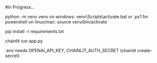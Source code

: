 #In Progress...

python -m venv venv
on windows:
venv\Scripts\activate.bat or .ps1 for powershell
on linux/mac:
source venv/bin/activate

pip install -r requirements.txt

chainlit run app.py

.env needs OPENAI_API_KEY, CHAINLIT_AUTH_SECRET (chainlit create-secret)